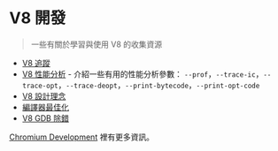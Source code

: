 # V8 開發

> 一些有關於學習與使用 V8 的收集資源

* [V8 追蹤](https://github.com/v8/v8/wiki/Tracing-V8)
* [V8 性能分析](https://github.com/v8/v8/wiki/V8-Profiler) - 介紹一些有用的性能分析參數： `--prof`，`--trace-ic`，`--trace-opt`，`--trace-deopt`，`--print-bytecode`，`--print-opt-code`
* [V8 設計理念](https://docs.google.com/document/d/11T2CRex9hXxoJwbYqVQ32yIPMh0uouUZLdyrtmMoL44/edit?ts=56f27d9d#heading=h.6jz9dj3bnr8t)
* [編譯器最佳化](https://github.com/v8/v8/wiki/TurboFan)
* [V8 GDB 除錯](https://github.com/v8/v8/wiki/GDB-JIT-Interface)

[Chromium Development](chromium-development.md) 裡有更多資訊。
